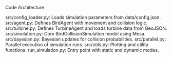 Code Architecture

src/config_loader.py: Loads simulation parameters from data/config.json.
src/agent.py: Defines BirdAgent with movement and collision logic.
src/turbine.py: Defines TurbineAgent and loads turbine data from GeoJSON.
src/simulation.py: Core BirdCollisionSimulation model using Mesa.
src/bayesian.py: Bayesian updates for collision probabilities.
src/parallel.py: Parallel execution of simulation runs.
src/utils.py: Plotting and utility functions.
run_simulation.py: Entry point with static and dynamic modes.
